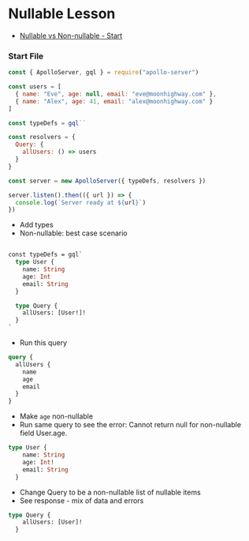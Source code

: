 Nullable Lesson
=====

* [Nullable vs Non-nullable - Start](https://codesandbox.io/s/p3mzqzl9nq)

### Start File

```javascript
const { ApolloServer, gql } = require("apollo-server")

const users = [
  { name: "Eve", age: null, email: "eve@moonhighway.com" },
  { name: "Alex", age: 41, email: "alex@moonhighway.com" }
]

const typeDefs = gql``

const resolvers = {
  Query: {
    allUsers: () => users
  }
}

const server = new ApolloServer({ typeDefs, resolvers })

server.listen().then(({ url }) => {
  console.log(`Server ready at ${url}`)
})
```

* Add types
* Non-nullable: best case scenario

```graphql

const typeDefs = gql`
  type User {
    name: String
    age: Int
    email: String
  }

  type Query {
    allUsers: [User!]!
  }
`
```

* Run this query

```graphql
query {
  allUsers {
    name
    age
    email
  }
}
```

* Make `age` non-nullable
* Run same query to see the error: Cannot return null for non-nullable field User.age.

```graphql
type User {
    name: String
    age: Int!
    email: String
  }
```

* Change Query to be a non-nullable list of nullable items
* See response - mix of data and errors

```graphql
type Query {
    allUsers: [User]!
  }
```